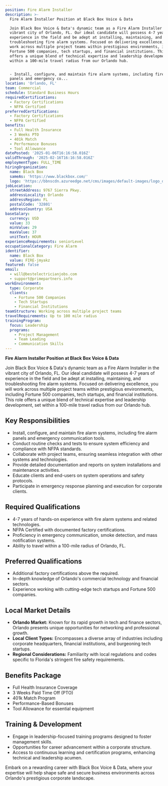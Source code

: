 ```yaml
---
position: Fire Alarm Installer
description: >-
  Fire Alarm Installer Position at Black Box Voice & Data

  Join Black Box Voice & Data's dynamic team as a Fire Alarm Installer in the
  vibrant city of Orlando, FL. Our ideal candidate will possess 4-7 years of
  experience in the field and be adept at installing, maintaining, and
  troubleshooting fire alarm systems. Focused on delivering excellence, you will
  work across multiple project teams within prestigious environments, including
  Fortune 500 companies, tech startups, and financial institutions. This role
  offers a unique blend of technical expertise and leadership development, set
  within a 100-mile travel radius from our Orlando hub.


  - Install, configure, and maintain fire alarm systems, including fire alarm
  panels and emergency co...
location: 'Orlando, FL'
team: Commercial
schedule: Standard Business Hours
requiredCertifications:
  - Factory Certifications
  - NFPA Certified
preferredCertifications:
  - Factory Certifications
  - NFPA Certified
benefits:
  - Full Health Insurance
  - 3 Weeks PTO
  - 401k Match
  - Performance Bonuses
  - Tool Allowance
datePosted: '2025-01-06T16:16:58.016Z'
validThrough: '2025-02-16T16:16:58.016Z'
employmentType: FULL_TIME
hiringOrganization:
  name: Black Box
  sameAs: 'https://www.blackbox.com/'
  logo: 'https://bbnscdn.azureedge.net/cms/images/default-images/logo_dark.png'
jobLocation:
  streetAddress: 9767 Sierra Pkwy.
  addressLocality: Orlando
  addressRegion: FL
  postalCode: '32801'
  addressCountry: USA
baseSalary:
  currency: USD
  value: 33
  minValue: 29
  maxValue: 37
  unitText: HOUR
experienceRequirements: seniorLevel
occupationalCategory: Fire Alarm
identifier:
  name: Black Box
  value: FIRE-jmyakz
featured: false
email:
  - will@bestelectricianjobs.com
  - support@primepartners.info
workEnvironment:
  type: Corporate
  clients:
    - Fortune 500 Companies
    - Tech Startups
    - Financial Institutions
teamStructure: Working across multiple project teams
travelRequirements: Up to 100 mile radius
trainingProgram:
  focus: Leadership
  programs:
    - Project Management
    - Team Leading
    - Communication Skills
---
```




**Fire Alarm Installer Position at Black Box Voice & Data**

Join Black Box Voice & Data's dynamic team as a Fire Alarm Installer in the vibrant city of Orlando, FL. Our ideal candidate will possess 4-7 years of experience in the field and be adept at installing, maintaining, and troubleshooting fire alarm systems. Focused on delivering excellence, you will work across multiple project teams within prestigious environments, including Fortune 500 companies, tech startups, and financial institutions. This role offers a unique blend of technical expertise and leadership development, set within a 100-mile travel radius from our Orlando hub.

## Key Responsibilities
- Install, configure, and maintain fire alarm systems, including fire alarm panels and emergency communication tools.
- Conduct routine checks and tests to ensure system efficiency and compliance with NFPA standards.
- Collaborate with project teams, ensuring seamless integration with other systems and technologies.
- Provide detailed documentation and reports on system installations and maintenance activities.
- Educate clients and end-users on system operations and safety protocols.
- Participate in emergency response planning and execution for corporate clients.

## Required Qualifications
- 4-7 years of hands-on experience with fire alarm systems and related technologies.
- NFPA Certified with documented factory certifications.
- Proficiency in emergency communication, smoke detection, and mass notification systems.
- Ability to travel within a 100-mile radius of Orlando, FL.

## Preferred Qualifications
- Additional factory certifications above the required.
- In-depth knowledge of Orlando's commercial technology and financial sectors.
- Experience working with cutting-edge tech startups and Fortune 500 companies.

## Local Market Details
- **Orlando Market:** Known for its rapid growth in tech and finance sectors, Orlando presents unique opportunities for networking and professional growth.
- **Local Client Types:** Encompasses a diverse array of industries including corporate headquarters, financial institutions, and burgeoning tech startups.
- **Regional Considerations:** Familiarity with local regulations and codes specific to Florida's stringent fire safety requirements.

## Benefits Package
- Full Health Insurance Coverage
- 3 Weeks Paid Time Off (PTO)
- 401k Match Program
- Performance-Based Bonuses
- Tool Allowance for essential equipment

## Training & Development
- Engage in leadership-focused training programs designed to foster management skills.
- Opportunities for career advancement within a corporate structure.
- Access to continuous learning and certification programs, enhancing technical and leadership acumen.

Embark on a rewarding career with Black Box Voice & Data, where your expertise will help shape safe and secure business environments across Orlando's prestigious corporate landscape.
